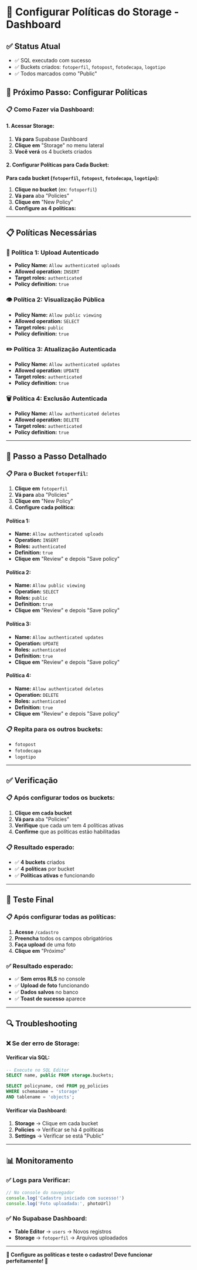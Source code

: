 # 🔧 Configurar Políticas do Storage - Dashboard

## ✅ **Status Atual**
- ✅ SQL executado com sucesso
- ✅ Buckets criados: `fotoperfil`, `fotopost`, `fotodecapa`, `logotipo`
- ✅ Todos marcados como "Public"

## 🎯 **Próximo Passo: Configurar Políticas**

### **📋 Como Fazer via Dashboard:**

#### **1. Acessar Storage:**
1. **Vá para** Supabase Dashboard
2. **Clique em** "Storage" no menu lateral
3. **Você verá** os 4 buckets criados

#### **2. Configurar Políticas para Cada Bucket:**

**Para cada bucket (`fotoperfil`, `fotopost`, `fotodecapa`, `logotipo`):**

1. **Clique no bucket** (ex: `fotoperfil`)
2. **Vá para** aba "Policies"
3. **Clique em** "New Policy"
4. **Configure as 4 políticas:**

---

## 📋 **Políticas Necessárias**

### **🔄 Política 1: Upload Autenticado**
- **Policy Name:** `Allow authenticated uploads`
- **Allowed operation:** `INSERT`
- **Target roles:** `authenticated`
- **Policy definition:** `true`

### **👁️ Política 2: Visualização Pública**
- **Policy Name:** `Allow public viewing`
- **Allowed operation:** `SELECT`
- **Target roles:** `public`
- **Policy definition:** `true`

### **✏️ Política 3: Atualização Autenticada**
- **Policy Name:** `Allow authenticated updates`
- **Allowed operation:** `UPDATE`
- **Target roles:** `authenticated`
- **Policy definition:** `true`

### **🗑️ Política 4: Exclusão Autenticada**
- **Policy Name:** `Allow authenticated deletes`
- **Allowed operation:** `DELETE`
- **Target roles:** `authenticated`
- **Policy definition:** `true`

---

## 🎯 **Passo a Passo Detalhado**

### **📋 Para o Bucket `fotoperfil`:**

1. **Clique em** `fotoperfil`
2. **Vá para** aba "Policies"
3. **Clique em** "New Policy"
4. **Configure cada política:**

#### **Política 1:**
- **Name:** `Allow authenticated uploads`
- **Operation:** `INSERT`
- **Roles:** `authenticated`
- **Definition:** `true`
- **Clique em** "Review" e depois "Save policy"

#### **Política 2:**
- **Name:** `Allow public viewing`
- **Operation:** `SELECT`
- **Roles:** `public`
- **Definition:** `true`
- **Clique em** "Review" e depois "Save policy"

#### **Política 3:**
- **Name:** `Allow authenticated updates`
- **Operation:** `UPDATE`
- **Roles:** `authenticated`
- **Definition:** `true`
- **Clique em** "Review" e depois "Save policy"

#### **Política 4:**
- **Name:** `Allow authenticated deletes`
- **Operation:** `DELETE`
- **Roles:** `authenticated`
- **Definition:** `true`
- **Clique em** "Review" e depois "Save policy"

### **📋 Repita para os outros buckets:**
- `fotopost`
- `fotodecapa`
- `logotipo`

---

## ✅ **Verificação**

### **📋 Após configurar todos os buckets:**

1. **Clique em cada bucket**
2. **Vá para** aba "Policies"
3. **Verifique** que cada um tem 4 políticas ativas
4. **Confirme** que as políticas estão habilitadas

### **📋 Resultado esperado:**
- ✅ **4 buckets** criados
- ✅ **4 políticas** por bucket
- ✅ **Políticas ativas** e funcionando

---

## 🎯 **Teste Final**

### **📋 Após configurar todas as políticas:**

1. **Acesse** `/cadastro`
2. **Preencha** todos os campos obrigatórios
3. **Faça upload** de uma foto
4. **Clique em** "Próximo"

### **✅ Resultado esperado:**
- ✅ **Sem erros RLS** no console
- ✅ **Upload de foto** funcionando
- ✅ **Dados salvos** no banco
- ✅ **Toast de sucesso** aparece

---

## 🔍 **Troubleshooting**

### **❌ Se der erro de Storage:**

#### **Verificar via SQL:**
```sql
-- Execute no SQL Editor
SELECT name, public FROM storage.buckets;

SELECT policyname, cmd FROM pg_policies 
WHERE schemaname = 'storage' 
AND tablename = 'objects';
```

#### **Verificar via Dashboard:**
1. **Storage** → Clique em cada bucket
2. **Policies** → Verificar se há 4 políticas
3. **Settings** → Verificar se está "Public"

---

## 📊 **Monitoramento**

### **✅ Logs para Verificar:**
```javascript
// No console do navegador
console.log('Cadastro iniciado com sucesso!')
console.log('Foto uploadada:', photoUrl)
```

### **✅ No Supabase Dashboard:**
- **Table Editor** → `users` → Novos registros
- **Storage** → `fotoperfil` → Arquivos uploadados

---

**🎯 Configure as políticas e teste o cadastro! Deve funcionar perfeitamente! 📁** 